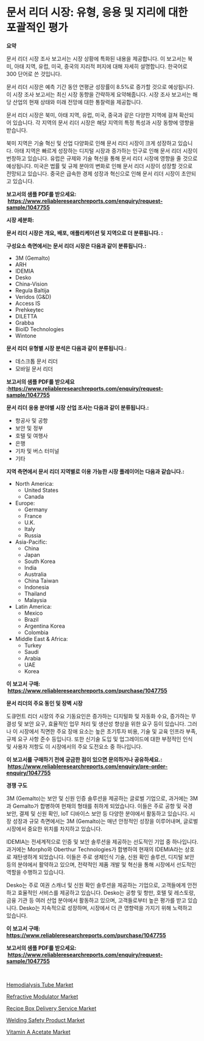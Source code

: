 <p><h1>문서 리더 시장: 유형, 응용 및 지리에 대한 포괄적인 평가</h1></p><p><strong>요약</strong></p>
<p><p>문서 리더 시장 조사 보고서는 시장 상황에 특화된 내용을 제공합니다. 이 보고서는 북미, 아태 지역, 유럽, 미국, 중국의 지리적 퍼지에 대해 자세히 설명합니다. 한국어로 300 단어로 쓴 것입니다.</p><p>문서 리더 시장은 예측 기간 동안 연평균 성장률이 8.5%로 증가할 것으로 예상됩니다. 이 시장 조사 보고서는 최신 시장 동향을 간략하게 요약해줍니다. 시장 조사 보고서는 해당 산업의 현재 상태와 미래 전망에 대한 통찰력을 제공합니다.</p><p>문서 리더 시장은 북미, 아태 지역, 유럽, 미국, 중국과 같은 다양한 지역에 걸쳐 확산되어 있습니다. 각 지역의 문서 리더 시장은 해당 지역의 특정 특성과 시장 동향에 영향을 받습니다.</p><p>북미 지역은 기술 혁신 및 산업 다양화로 인해 문서 리더 시장이 크게 성장하고 있습니다. 아태 지역은 빠르게 성장하는 디지털 시장과 증가하는 인구로 인해 문서 리더 시장이 번창하고 있습니다. 유럽은 규제와 기술 혁신을 통해 문서 리더 시장에 영향을 줄 것으로 예상됩니다. 미국은 법률 및 규제 분야의 변화로 인해 문서 리더 시장이 성장할 것으로 전망되고 있습니다. 중국은 급속한 경제 성장과 혁신으로 인해 문서 리더 시장이 초안되고 있습니다.</p></p>
<p><strong>보고서의 샘플 PDF를 받으세요: &nbsp;<a href="https://www.reliableresearchreports.com/enquiry/request-sample/1047755">https://www.reliableresearchreports.com/enquiry/request-sample/1047755</a></strong></p>
<p><strong>시장 세분화:</strong></p>
<p><strong> 문서 리더 시장은 개요, 배포, 애플리케이션 및 지역으로 더 분류됩니다. :</strong></p>
<p><strong>구성요소 측면에서는 문서 리더 시장은 다음과 같이 분류됩니다.:</strong></p>
<p><ul><li>3M (Gemalto)</li><li>ARH</li><li>IDEMIA</li><li>Desko</li><li>China-Vision</li><li>Regula Baltija</li><li>Veridos (G&D)</li><li>Access IS</li><li>Prehkeytec</li><li>DILETTA</li><li>Grabba</li><li>BioID Technologies</li><li>Wintone</li></ul></p>
<p><strong> 문서 리더 유형별 시장 분석은 다음과 같이 분류됩니다.:</strong></p>
<p><ul><li>데스크톱 문서 리더</li><li>모바일 문서 리더</li></ul></p>
<p><strong>보고서의 샘플 PDF를 받으세요 :<a href="https://www.reliableresearchreports.com/enquiry/request-sample/1047755">https://www.reliableresearchreports.com/enquiry/request-sample/1047755</a></strong></p>
<p><strong> 문서 리더 응용 분야별 시장 산업 조사는 다음과 같이 분류됩니다.:</strong></p>
<p><ul><li>항공사 및 공항</li><li>보안 및 정부</li><li>호텔 및 여행사</li><li>은행</li><li>기차 및 버스 터미널</li><li>기타</li></ul></p>
<p><strong>지역 측면에서 문서 리더 지역별로 이용 가능한 시장 플레이어는 다음과 같습니다.:</strong></p>
<p><ul>
    <li>
        North America:
        <ul>
            <li>United States</li>
            <li>Canada</li>
        </ul>
    </li>
    <li>
        Europe:
        <ul>
            <li>Germany</li>
            <li>France</li>
            <li>U.K.</li>
            <li>Italy</li>
            <li>Russia</li>
        </ul>
    </li>
    <li>
        Asia-Pacific:
        <ul>
            <li>China</li>
            <li>Japan</li>
            <li>South Korea</li>
            <li>India</li>
            <li>Australia</li>
            <li>China Taiwan</li>
            <li>Indonesia</li>
            <li>Thailand</li>
            <li>Malaysia</li>
        </ul>
    </li>
    <li>
        Latin America:
        <ul>
            <li>Mexico</li>
            <li>Brazil</li>
            <li>Argentina Korea</li>
            <li>Colombia</li>
        </ul>
    </li>
    <li>
        Middle East & Africa:
        <ul>
            <li>Turkey</li>
            <li>Saudi</li>
            <li>Arabia</li>
            <li>UAE</li>
            <li>Korea</li>
        </ul>
    </li>
    </ul></p>
<p><strong>이 보고서 구매: &nbsp;<a href="https://www.reliableresearchreports.com/purchase/1047755">https://www.reliableresearchreports.com/purchase/1047755</a></strong></p>
<p><strong>문서 리더의 주요 동인 및 장벽 시장</strong></p>
<p><p>도큐먼트 리더 시장의 주요 기동요인은 증가하는 디지털화 및 자동화 수요, 증가하는 무결성 및 보안 요구, 효율적인 업무 처리 및 생산성 향상을 위한 요구 등이 있습니다. 그러나 이 시장에서 직면한 주요 장애 요소는 높은 초기투자 비용, 기술 및 교육 인프라 부족, 규제 요구 사항 준수 등입니다. 또한 신기술 도입 및 업그레이드에 대한 부정적인 인식 및 사용자 저항도 이 시장에서의 주요 도전요소 중 하나입니다.</p></p>
<p><strong>이 보고서를 구매하기 전에 궁금한 점이 있으면 문의하거나 공유하세요.: &nbsp;<a href="https://www.reliableresearchreports.com/enquiry/pre-order-enquiry/1047755">https://www.reliableresearchreports.com/enquiry/pre-order-enquiry/1047755</a></strong></p>
<p><strong>경쟁 구도</strong></p>
<p><p>3M (Gemalto)는 보안 및 신원 인증 솔루션을 제공하는 글로벌 기업으로, 과거에는 3M과 Gemalto가 합병하여 현재의 형태를 취하게 되었습니다. 이들은 주로 공항 및 국경 보안, 결제 및 신원 확인, IoT 디바이스 보안 등 다양한 분야에서 활동하고 있습니다. 시장 성장과 규모 측면에서는 3M (Gemalto)는 매년 안정적인 성장을 이루어내며, 글로벌 시장에서 중요한 위치를 차지하고 있습니다.</p><p>IDEMIA는 전세계적으로 인증 및 보안 솔루션을 제공하는 선도적인 기업 중 하나입니다. 과거에는 Morpho와 Oberthur Technologies가 합병하여 현재의 IDEMIA라는 상호로 재탄생하게 되었습니다. 이들은 주로 생체인식 기술, 신원 확인 솔루션, 디지털 보안 등의 분야에서 활약하고 있으며, 전략적인 제품 개발 및 혁신을 통해 시장에서 선도적인 역할을 수행하고 있습니다.</p><p>Desko는 주로 여권 스캐너 및 신원 확인 솔루션을 제공하는 기업으로, 고객들에게 안전하고 효율적인 서비스를 제공하고 있습니다. Desko는 공항 및 항만, 호텔 및 레스토랑, 금융 기관 등 여러 산업 분야에서 활동하고 있으며, 고객들로부터 높은 평가를 받고 있습니다. Desko는 지속적으로 성장하며, 시장에서 더 큰 영향력을 가지기 위해 노력하고 있습니다.</p></p>
<p><strong>이 보고서 구매: &nbsp; <a href="https://www.reliableresearchreports.com/purchase/1047755">https://www.reliableresearchreports.com/purchase/1047755</a></strong></p>
<p><strong>보고서의 샘플 PDF를 받으세요: &nbsp;<a href="https://www.reliableresearchreports.com/enquiry/request-sample/1047755">https://www.reliableresearchreports.com/enquiry/request-sample/1047755</a></strong><strong></strong></p>
<p>&nbsp;</p>
<p><p><a href="https://sulfuric-clavicle-d39.notion.site/Hemodialysis-Tube-Market-Size-Market-Trends-and-Growth-Outlook-forecasted-for-period-from-2024-to--46b33f3e3d794dc28b6944693af2fbbe">Hemodialysis Tube Market</a></p><p><a href="https://issuu.com/reportprime-2/docs/refractive-modulator-market-size-2030.pptx">Refractive Modulator Market</a></p><p><a href="https://view.publitas.com/reportprime-1/recipe-box-delivery-service-market-challenges-opportunities-and-growth-drivers-and-major-market-players-forecasted-for-period-from-2024-2031/">Recipe Box Delivery Service Market</a></p><p><a href="https://view.publitas.com/reportprime-1/welding-safety-product-market-size-2023-2030-global-industrial-analysis-key-geographical-regions-market-share-top-key-players-product-types-and-forecast-research-report/">Welding Safety Product Market</a></p><p><a href="https://github.com/yoshih12/Market-Research-Report-List-2/blob/main/vitamin-a-acetate-market.md">Vitamin A Acetate Market</a></p></p>